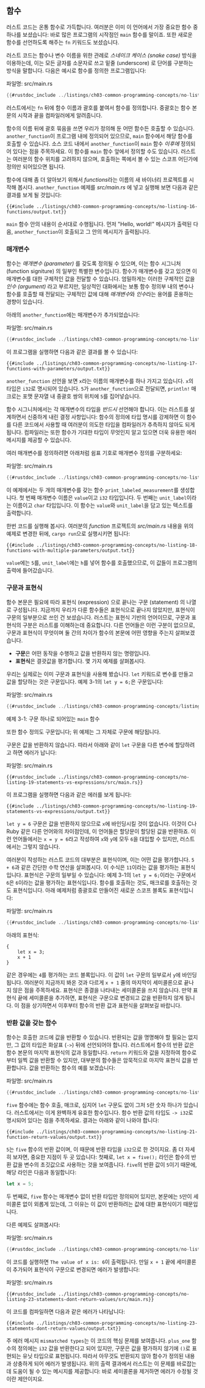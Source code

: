 ## 함수

러스트 코드는 온통 함수로 가득합니다. 여러분은 이미 이 언어에서 가장
중요한 함수 중 하나를 보셨습니다: 바로 많은 프로그램의 시작점인 `main`
함수를 말이죠. 또한 새로운 함수를 선언하도록 해주는 `fn` 키워드도
보셨습니다.

러스트 코드는 함수나 변수 이름을 위한 관례로 *스네이크 케이스 (snake case)* 방식을
이용하는데, 이는 모든 글자를 소문자로 쓰고 밑줄 (underscore) 로 단어를 구분하는
방식을 말합니다. 다음은 예시로 함수를 정의한 프로그램입니다:

<span class="filename">파일명: src/main.rs</span>

```rust
{{#rustdoc_include ../listings/ch03-common-programming-concepts/no-listing-16-functions/src/main.rs}}
```

러스트에서는 `fn` 뒤에 함수 이름과 괄호를 붙여서 함수를
정의합니다. 중괄호는 함수 본문의 시작과 끝을 컴파일러에게
알려줍니다.

함수의 이름 뒤에 괄호 묶음을 쓰면 우리가 정의해 둔 어떤 함수든 호출할 수
있습니다. `another_function`이 프로그램 내에 정의되어 있으므로, `main`
함수에서 해당 함수를 호출할 수 있습니다. 소스 코드 내에서 `another_function`이
`main` 함수 *이후에* 정의되어 있다는 점을 주목하세요. 이 함수를 `main` 함수 앞에서
정의할 수도 있습니다. 러스트는 여러분의 함수 위치를 고려하지 않으며, 호출하는
쪽에서 볼 수 있는 스코프 어딘가에 정의만 되어있으면 됩니다.

함수에 대해 좀 더 알아보기 위해서 *functions*라는 이름의 새 바이너리 프로젝트를
시작해 봅시다. `another_function` 예제를 *src/main.rs* 에 넣고 실행해 보면
다음과 같은 결과를 보게 될 것입니다:

```console
{{#include ../listings/ch03-common-programming-concepts/no-listing-16-functions/output.txt}}
```

`main` 함수 안의 내용이 순서대로 수행됩니다.
먼저 "Hello, world!" 메시지가 출력된 다음, `another_function`이
호출되고 그 안의 메시지가 출력됩니다.

### 매개변수

함수는 *매개변수 (parameter)* 를 갖도록 정의될 수 있으며, 이는 함수
시그니처 (function signiture) 의 일부인 특별한 변수입니다.
함수가 매개변수를 갖고 있으면 이 매개변수를 대한 구체적인 값을
전달할 수 있습니다. 엄밀하게는 이러한 구체적인 값을 *인수 (argument)* 라고
부르지만, 일상적인 대화에서는 보통 함수 정의부 내의 변수나 함수를 호출할
때 전달되는 구체적인 값에 대해 *매개변수*와 *인수*라는 용어를 혼용하는
경향이 있습니다.

아래의 `another_function`에는 매개변수가 추가되었습니다:

<span class="filename">파일명: src/main.rs</span>

```rust
{{#rustdoc_include ../listings/ch03-common-programming-concepts/no-listing-17-functions-with-parameters/src/main.rs}}
```

이 프로그램을 실행하면 다음과 같은 결과를 볼 수 있습니다:

```console
{{#include ../listings/ch03-common-programming-concepts/no-listing-17-functions-with-parameters/output.txt}}
```

`another_function` 선언을 보면 `x`라는 이름의 매개변수를 하나 가지고 있습니다.
`x`의 타입은 `i32`로 명시되어 있습니다. `5`가 `another_function`으로 전달되면,
`println!` 매크로는 포맷 문자열 내 중괄호 쌍의 위치에 `5`를
집어넣습니다.

함수 시그니처에서는 각 매개변수의 타입을 *반드시* 선언해야 합니다.
이는 러스트를 설계하면서 신중하게 내린 결정 사항입니다: 함수의 정의에 타입 명시를
강제하면 이 함수를 다른 코드에서 사용할 때 여러분이 의도한 타입을 컴파일러가
추측하지 않아도 되게 됩니다. 컴파일러는 또한 함수가 기대한 타입이 무엇인지 알고
있으면 더욱 유용한 에러 메시지를 제공할 수 있습니다.

여러 매개변수를 정의하려면 아래처럼 쉼표 기호로 매개변수
정의를 구분하세요:

<span class="filename">파일명: src/main.rs</span>

```rust
{{#rustdoc_include ../listings/ch03-common-programming-concepts/no-listing-18-functions-with-multiple-parameters/src/main.rs}}
```

이 예제에서는 두 개의 매개변수를 갖는 함수 `print_labeled_measurement`를
생성합니다. 첫 번째 매개변수 이름은 `value`이고 `i32` 타입입니다. 두 번째는
`unit_label`이라는 이름이고 `char` 타입입니다. 이 함수는 `value`와
`unit_label`을 담고 있는 텍스트를 출력합니다.

한번 코드를 실행해 봅시다. 여러분의 *function* 프로젝트의
*src/main.rs* 내용을 위의 예제로 변경한 뒤에, `cargo run`으로
실행시키면 됩니다:

```console
{{#include ../listings/ch03-common-programming-concepts/no-listing-18-functions-with-multiple-parameters/output.txt}}
```

`value`에는 `5`를, `unit_label`에는 `h`를 넣어 함수를 호출했으므로,
이 값들이 프로그램의 출력에 들어갔습니다.

### 구문과 표현식

함수 본문은 필요에 따라 표현식 (expression) 으로 끝나는 구문 (statement) 의
나열로 구성됩니다. 지금까지 우리가 다룬 함수들은 표현식으로 끝나지 않았지만,
표현식이 구문의 일부분으로 쓰인 건 보셨습니다. 러스트는 표현식 기반의
언어이므로, 구문과 표현식의 구분은 러스트를 이해하는데 중요합니다.
다른 언어들은 이런 구분이 없으므로, 구문과 표현식이 무엇이며
둘 간의 차이가 함수의 본문에 어떤 영향을 주는지
살펴보겠습니다.

* **구문**은 어떤 동작을 수행하고 값을 반환하지 않는
  명령입니다.
* **표현식**은 결괏값을 평가합니다. 몇 가지 예제를 살펴봅시다.

우리는 실제로는 이미 구문과 표현식을 사용해 봤습니다.
`let` 키워드로 변수를 만들고 값을 할당하는 것은 구문입니다.
예제 3-1의 `let y = 6;`은 구문입니다:

<span class="filename">파일명: src/main.rs</span>

```rust
{{#rustdoc_include ../listings/ch03-common-programming-concepts/listing-03-01/src/main.rs}}
```

<span class="caption">예제 3-1: 구문 하나로 되어있는 `main` 함수</span>

또한 함수 정의도 구문입니다; 위 예제는 그 자체로 구문에
해당됩니다.

구문은 값을 반환하지 않습니다. 따라서 아래와 같이 `let` 구문을 다른 변수에
할당하려고 하면 에러가 납니다:

<span class="filename">파일명: src/main.rs</span>

```rust,ignore,does_not_compile
{{#rustdoc_include ../listings/ch03-common-programming-concepts/no-listing-19-statements-vs-expressions/src/main.rs}}
```

이 프로그램을 실행하면 다음과 같은 에러를 보게 됩니다:

```console
{{#include ../listings/ch03-common-programming-concepts/no-listing-19-statements-vs-expressions/output.txt}}
```

`let y = 6` 구문은 값을 반환하지 않으므로 `x`에 바인딩시킬
것이 없습니다. 이것이 C나 Ruby 같은 다른 언어와의 차이점인데,
이 언어들은 할당문이 할당된 값을 반환하죠. 이런 언어들에서는
`x = y = 6`라고 작성하여 `x`와 `y`에 모두 `6`을 대입할 수 있지만,
러스트에서는 그렇지 않습니다.

여러분이 작성하는 러스트 코드의 대부분은 표현식이며, 이는 어떤 값을 평가합니다.
`5 + 6`과 같은 간단한 수학 연산을 살펴봅시다. 이 수식은 `11`이라는
값을 평가하는 표현식입니다. 표현식은 구문의 일부일 수 있습니다:
예제 3-1의 `let y = 6;`이라는 구문에서 `6`은 `6`이라는 값을 
평가하는 표현식입니다. 함수를 호출하는 것도, 매크로를 호출하는 것도
표현식입니다. 아래 예제처럼 중괄호로 만들어진 새로운 스코프 블록도
표현식입니다:

<span class="filename">파일명: src/main.rs</span>

```rust
{{#rustdoc_include ../listings/ch03-common-programming-concepts/no-listing-20-blocks-are-expressions/src/main.rs}}
```

아래의 표현식:

```rust,ignore
{
    let x = 3;
    x + 1
}
```

같은 경우에는 `4`를 평가하는 코드 블록입니다. 이 값이 `let` 구문의
일부로서 `y`에 바인딩됩니다. 여러분이 지금까지 봐온 것과 다르게 `x + 1`
줄의 마지막이 세미콜론으로 끝나지 않은 점을 주목하세요. 표현식은
종결을 나타내는 세미콜론을 쓰지 않습니다. 만약 표현식 끝에 세미콜론을
추가하면, 표현식은 구문으로 변경되고 값을 반환하지 않게 됩니다.
이 점을 상기하면서 이후부터 함수의 반환 값과 표현식을 살펴보길
바랍니다.

### 반환 값을 갖는 함수

함수는 호출한 코드에 값을 반환할 수 있습니다. 반환되는 값을
명명해야 할 필요는 없지만, 그 값의 타입은 화살표 (`->`) 뒤에
선언되어야 합니다. 러스트에서 함수의 반환 값은 함수 본문의
마지막 표현식의 값과 동일합니다. `return` 키워드와 값을 지정하여
함수로부터 일찍 값을 반환할 수 있지만, 대부분의 함수들은 암묵적으로
마지막 표현식 값을 반환합니다. 값을 반환하는 함수의 예를
보겠습니다:

<span class="filename">파일명: src/main.rs</span>

```rust
{{#rustdoc_include ../listings/ch03-common-programming-concepts/no-listing-21-function-return-values/src/main.rs}}
```

`five` 함수에는 함수 호출, 매크로, 심지어 `let` 구문도 없이
그저 `5`란 숫자 하나가 있습니다. 러스트에서는 이게 완벽하게 유효한
함수입니다. 함수 반환 값의 타입도 `-> i32`로 명시되어 있다는 점을
주목하세요. 결과는 아래와 같이 나와야 합니다:

```console
{{#include ../listings/ch03-common-programming-concepts/no-listing-21-function-return-values/output.txt}}
```

`5`는 `five` 함수의 반환 값이며, 이 때문에 반환 타입을 `i32`으로 한
것이지요. 좀 더 자세히 보자면, 중요한 지점이 두 곳 있습니다: 첫째로,
`let x = five();` 라인은 함수의 반환 값을 변수의 초깃값으로 사용하는
것을 보여줍니다. `five`의 반환 값이 `5`이기 때문에, 해당 라인은 다음과 
동일합니다:

```rust
let x = 5;
```

두 번째로, `five` 함수는 매개변수 없이 반환 타입만 정의되어 있지만,
본문에는 `5`만이 세미콜론 없이 외롭게 있는데, 그 이유는 이 값이
반환하려는 값에 대한 표현식이기 때문입니다.

다른 예제도 살펴봅시다:

<span class="filename">파일명: src/main.rs</span>

```rust
{{#rustdoc_include ../listings/ch03-common-programming-concepts/no-listing-22-function-parameter-and-return/src/main.rs}}
```

이 코드를 실행하면 `The value of x is: 6`이 출력됩니다.
만일 `x + 1` 끝에 세미콜론이 추가되어 표현식이 구문으로 변경되면
에러가 발생합니다:

<span class="filename">파일명: src/main.rs</span>

```rust,ignore,does_not_compile
{{#rustdoc_include ../listings/ch03-common-programming-concepts/no-listing-23-statements-dont-return-values/src/main.rs}}
```

이 코드를 컴파일하면 다음과 같은 에러가 나타납니다:

```console
{{#include ../listings/ch03-common-programming-concepts/no-listing-23-statements-dont-return-values/output.txt}}
```

주 에러 메시지 `mismatched types`는 이 코드의 핵심 문제를 보여줍니다.
`plus_one` 함수의 정의에는 `i32` 값을 반환한다고 되어 있지만,
구문은 값을 평가하지 않기에 `()`로 표현되는 유닛 타입으로 표현됩니다.
따라서 아무것도 반환되지 않아 함수가 정의된 내용과 상충하게 되어
에러가 발생됩니다. 위의 출력 결과에서 러스트는 이 문제를 바로잡는데
도움이 될 수 있는 메시지를 제공합니다: 바로 세미콜론을 제거하면 에러가
수정될 것이란 제안이지요.
